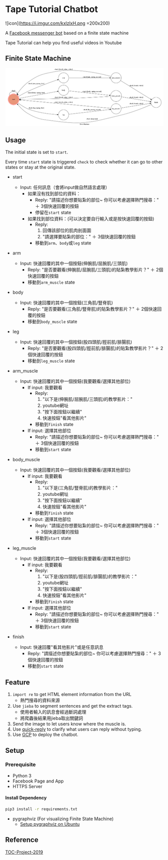 # Tape Tutorial Chatbot
![icon](https://i.imgur.com/kxlzlxH.png =200x200)

A [Facebook messenger bot](https://www.facebook.com/%E8%B2%BC%E7%B4%AE%E6%A9%9F%E5%99%A8%E4%BA%BA-296561760877487/) based on a finite state machine

Tape Tutorial can help you find useful videos in Youtube 

## Finite State Machine
![fsm](./fsm.png)

## Usage
The initial state is set to `start`.

Every time `start` state is triggered `check` to check whether it can go to other states or stay at the original state.

* start
	* Input: 任何訊息（會將input做自然語言處理）
		* 如果沒有找到部位的資料：
		    * Reply: "請描述你想要貼紮的部位~ 你可以考慮選擇熱門搜尋：" ＋ 3個快速回覆的按鈕
		    * 停留在`start` state
		* 如果找到部位資料：(可以決定要自行輸入或是按快速回覆的按鈕)
			* Reply: 
			    1. 回傳該部位的肌肉剖面圖
				2. "請選擇要貼紮的部位：" ＋ 3個快速回覆的按鈕
			* 移動到`arm`、`body`或`leg` state
* arm
	* Input: 快速回覆的其中一個按鈕(伸腕肌/屈腕肌/三頭肌)
		* Reply: "是否要觀看(伸腕肌/屈腕肌/三頭肌)的貼紮教學影片？" ＋ 2個快速回覆的按鈕
		* 移動到`arm_muscle` state

* body
	* Input: 快速回覆的其中一個按鈕(三角肌/豎脊肌)		
	    * Reply: "是否要觀看(三角肌/豎脊肌)的貼紮教學影片？" ＋ 2個快速回覆的按鈕
		* 移動到`body_muscle` state

* leg
	* Input: 快速回覆的其中一個按鈕(股四頭肌/脛前肌/腓腸肌)
		* Reply: "是否要觀看(股四頭肌/脛前肌/腓腸肌)的貼紮教學影片？" ＋ 2個快速回覆的按鈕
		* 移動到`leg_muscle` state

* arm_muscle
	* Input: 快速回覆的其中一個按鈕(我要觀看/選擇其他部位)
		* If input: 我要觀看
		    * Reply: 
		        1. "以下是(伸腕肌/屈腕肌/三頭肌)的教學影片："
		        2. youtube網址
		        3. "按下面按鈕以繼續"
		        4. 快速按鈕"看其他影片"
            * 移動到`finish` state
		* If input: 選擇其他部位
		    * Reply: "請描述你想要貼紮的部位~ 你可以考慮選擇熱門搜尋：" ＋ 3個快速回覆的按鈕
		    * 移動到`start` state

* body_muscle
	* Input: 快速回覆的其中一個按鈕(我要觀看/選擇其他部位)
		* If input: 我要觀看
		    * Reply: 
		        1. "以下是(三角肌/豎脊肌)的教學影片："
		        2. youtube網址
		        3. "按下面按鈕以繼續"
		        4. 快速按鈕"看其他影片"
            * 移動到`finish` state
		* If input: 選擇其他部位
		    * Reply: "請描述你想要貼紮的部位~ 你可以考慮選擇熱門搜尋：" ＋ 3個快速回覆的按鈕
		    * 移動到`start` state

* leg_muscle
	* Input: 快速回覆的其中一個按鈕(我要觀看/選擇其他部位)
		* If input: 我要觀看
		    * Reply: 
		        1. "以下是(股四頭肌/脛前肌/腓腸肌)的教學影片："
		        2. youtube網址
		        3. "按下面按鈕以繼續"
		        4. 快速按鈕"看其他影片"
            * 移動到`finish` state
		* If input: 選擇其他部位
		    * Reply: "請描述你想要貼紮的部位~ 你可以考慮選擇熱門搜尋：" ＋ 3個快速回覆的按鈕
		    * 移動到`start` state

* finish
	* Input: 快速回覆"看其他影片"或是任意訊息
        * Reply: "請描述你想要貼紮的部位~ 你可以考慮選擇熱門搜尋：" ＋ 3個快速回覆的按鈕
		* 移動到`start` state

## Feature
1. ```import re``` to get HTML element information from the URL
    * 熱門搜尋的資料來源 
2. Use ```jieba``` to segment sentences and get the extract tags.
    * 使用者輸入的訊息會經過斷詞處理
    * 將爬蟲後結果用jieba取出關鍵詞
3. Send the image to let users know where the muscle is.
4. Use [quick-reply](https://developers.facebook.com/docs/messenger-platform/send-messages/quick-replies/) to clarify what users can reply without typing.
5. Use [GCP](https://cloud.google.com/) to deploy the chatbot.

## Setup
### Prerequisite
* Python 3
* Facebook Page and App
* HTTPS Server

#### Install Dependency
```sh
pip3 install -r requirements.txt
```

* pygraphviz (For visualizing Finite State Machine)
    * [Setup pygraphviz on Ubuntu](http://www.jianshu.com/p/a3da7ecc5303)

## Reference
[TOC-Project-2019](https://github.com/winonecheng/TOC-Project-2019)
